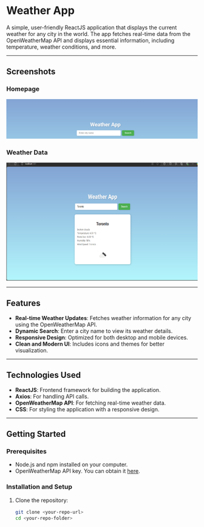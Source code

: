 # Weather App

A simple, user-friendly ReactJS application that displays the current weather for any city in the world. The app fetches real-time data from the OpenWeatherMap API and displays essential information, including temperature, weather conditions, and more.

---

## Screenshots

### Homepage
![Homepage](https://github.com/Ishajoshi02/101343698_Comp3123_labtest2/blob/main/Screenshots1/Picture1.png)

### Weather Data
![Weather Data](https://github.com/Ishajoshi02/101343698_Comp3123_labtest2/blob/main/Screenshots1/Picture2.png)

---

## Features

- **Real-time Weather Updates**: Fetches weather information for any city using the OpenWeatherMap API.
- **Dynamic Search**: Enter a city name to view its weather details.
- **Responsive Design**: Optimized for both desktop and mobile devices.
- **Clean and Modern UI**: Includes icons and themes for better visualization.

---

## Technologies Used

- **ReactJS**: Frontend framework for building the application.
- **Axios**: For handling API calls.
- **OpenWeatherMap API**: For fetching real-time weather data.
- **CSS**: For styling the application with a responsive design.

---

## Getting Started

### Prerequisites
- Node.js and npm installed on your computer.
- OpenWeatherMap API key. You can obtain it [here](https://openweathermap.org/).

### Installation and Setup

1. Clone the repository:
   ```bash
   git clone <your-repo-url>
   cd <your-repo-folder>
